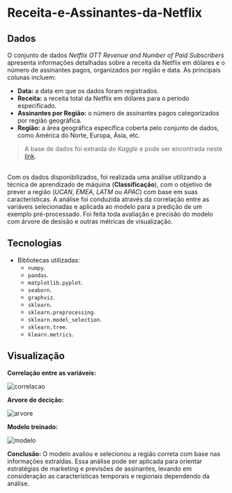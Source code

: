# Receita-e-Assinantes-da-Netflix
## **Dados**
O conjunto de dados *Netflix OTT Revenue and Number of Paid Subscribers* apresenta informações detalhadas sobre a receita da Netflix em dólares e o número de assinantes pagos, organizados por região e data. As principais colunas incluem:

- **Data:** a data em que os dados foram registrados.
- **Receita:** a receita total da Netflix em dólares para o período especificado.
- **Assinantes por Região:** o número de assinantes pagos categorizados por região geográfica.
- **Região:** a área geográfica específica coberta pelo conjunto de dados, como América do Norte, Europa, Ásia, etc.

> A base de dados foi extraida do *Kaggle* e pode ser encontrada neste [link](https://www.kaggle.com/datasets/mauryansshivam/netflix-ott-revenue-and-subscribers-csv-file/data).

 <br>Com os dados disponibilizados, foi realizada uma análise utilizando a técnica de aprendizado de máquina (**Classificação**), com o objetivo de prever a região (*UCAN*, *EMEA*, *LATM* ou *APAC*) com base em suas características. A análise foi conduzida através da correlação entre as variáveis selecionadas e aplicada ao modelo para a predição de um exemplo pré-processado. Foi feita toda avaliação e precisão do modelo com árvore de desisão e outras métricas de visualização.
 
## **Tecnologias**
- Bibliotecas utilizadas:
  - ``numpy``.
  - ``pandas``.
  - ``matplotlib.pyplot``.
  - ``seaborn``.
  - ``graphviz``.
  - ``sklearn``.
  - ``sklearn.preprocessing``.
  - ``sklearn.model_selection``.
  - ``sklearn.tree``.
  - ``klearn.metrics``.

 ## **Visualização**
**Correlação entre as variáveis:**

![correlacao](https://github.com/user-attachments/assets/4c30f675-0092-4d2d-aa52-491367a47e13)

 **Arvore de decição:**
 
![arvore](https://github.com/user-attachments/assets/3665a59d-b60f-47cc-a95c-1e2ca66d29c5)

**Modelo treinado:**

![modelo](https://github.com/user-attachments/assets/51f6df12-7111-401a-ac68-56dfb3076901)

**Conclusão:** O modelo avaliou e selecionou a região correta com base nas informações extraídas. Essa análise pode ser aplicada para orientar estratégias de marketing e previsões de assinantes, levando em consideração as características temporais e regionais dependendo da análise.
